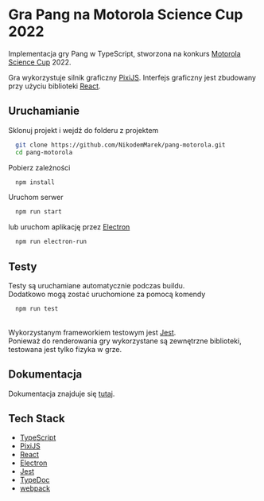 
# Gra Pang na Motorola Science Cup 2022

Implementacja gry Pang w TypeScript, stworzona na konkurs [Motorola Science Cup](https://science-cup.pl/) 2022.

Gra wykorzystuje silnik graficzny [PixiJS](https://pixijs.com/).
Interfejs graficzny jest zbudowany przy użyciu biblioteki [React](https://reactjs.org/).
## Uruchamianie

Sklonuj projekt i wejdź do folderu z projektem

```bash
  git clone https://github.com/NikodemMarek/pang-motorola.git
  cd pang-motorola
```

Pobierz zależności

```bash
  npm install
```

Uruchom serwer

```bash
  npm run start
```

lub uruchom aplikację przez [Electron](https://www.electronjs.org/)

```bash
  npm run electron-run
```
## Testy

Testy są uruchamiane automatycznie podczas buildu.  
Dodatkowo mogą zostać uruchomione za pomocą komendy

```bash
  npm run test
```

&nbsp;  
Wykorzystanym frameworkiem testowym jest [Jest](https://jestjs.io/).  
Ponieważ do renderowania gry wykorzystane są zewnętrzne biblioteki, testowana jest tylko fizyka w grze.
## Dokumentacja

Dokumentacja znajduje się [tutaj](https://github.com/NikodemMarek/pang-motorola/tree/main/docs).
## Tech Stack

- [TypeScript](https://www.typescriptlang.org/)
- [PixiJS](https://pixijs.com/)
- [React](https://reactjs.org/)
- [Electron](https://www.electronjs.org/)
- [Jest](https://jestjs.io/)
- [TypeDoc](https://typedoc.org/)
- [webpack](https://webpack.js.org/)